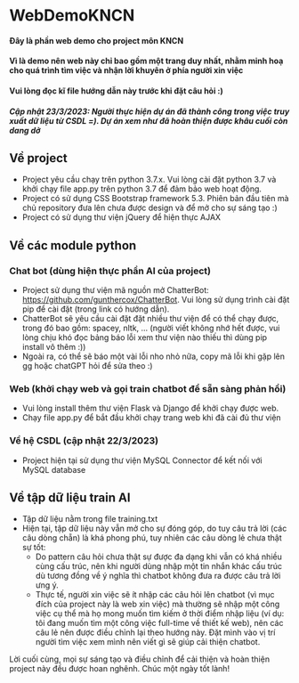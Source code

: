 # WebDemoKNCN

#### Đây là phần web demo cho project môn KNCN
#### Vì là demo nên web này chỉ bao gồm một trang duy nhất, nhằm minh hoạ cho quá trình tìm việc và nhận lời khuyên ở phía người xin việc
#### Vui lòng đọc kĩ file hướng dẫn này trước khi đặt câu hỏi :)

##### Cập nhật 23/3/2023: Người thực hiện dự án đã thành công trong việc truy xuất dữ liệu từ CSDL =). Dự án xem như đã hoàn thiện được khâu cuối còn dang dở

## Về project
- Project yêu cầu chạy trên python 3.7.x. Vui lòng cài đặt python 3.7 và khởi chạy file app.py trên python 3.7 để đảm bảo web hoạt động.
- Project có sử dụng CSS Bootstrap framework 5.3. Phiên bản đầu tiên mà chủ repository đưa lên chưa được design và để mở cho sự sáng tạo :)
- Project có sử dụng thư viện jQuery để hiện thực AJAX

## Về các module python
### Chat bot (dùng hiện thực phần AI của project)
- Project sử dụng thư viện mã nguồn mở ChatterBot: https://github.com/gunthercox/ChatterBot. Vui lòng sử dụng trình cài đặt pip để cài đặt (trong link có hướng dẫn).
- ChatterBot sẽ yêu cầu cài đặt đặt nhiều thư viện để có thể chạy được, trong đó bao gồm: spacey, nltk, ... (người viết không nhớ hết được, vui lòng chịu khó đọc bảng báo lỗi xem thư viện nào thiếu thì dùng pip install vô thêm :))
- Ngoài ra, có thể sẽ báo một vài lỗi nho nhỏ nữa, copy mã lỗi khi gặp lên gg hoặc chatGPT hỏi để sửa theo :)
### Web (khởi chạy web và gọi train chatbot để sẵn sàng phản hồi)
- Vui lòng install thêm thư viện Flask và Django để khởi chạy được web.
- Chạy file app.py để bắt đầu khởi chạy trang web khi đã cài đủ thư viện
### Về hệ CSDL (cập nhật 22/3/2023)
- Project hiện tại sử dụng thư viện MySQL Connector để kết nối với MySQL database

## Về tập dữ liệu train AI
- Tập dữ liệu nằm trong file training.txt
- Hiện tại, tập dữ liệu này vẫn mở cho sự đóng góp, do tuy câu trả lời (các câu dòng chẵn) là khá phong phú, tuy nhiên các câu dòng lẻ chưa thật sự tốt:
  - Do pattern câu hỏi chưa thật sự được đa dạng khi vẫn có khá nhiều cùng cấu trúc, nên khi người dùng nhập một tin nhắn khác cấu trúc dù tương đồng về ý nghĩa thì chatbot không đưa ra được câu trả lời ưng ý.
  - Thực tế, người xin việc sẽ ít nhập các câu hỏi lên chatbot (vì mục đích của project này là web xin việc) mà thường sẽ nhập một công việc cụ thể mà họ mong muốn tìm kiếm ở thời điểm nhập liệu (ví dụ: tôi đang muốn tìm một công việc full-time về thiết kế web), nên các câu lẻ nên được điều chỉnh lại theo hướng này. Đặt mình vào vị trí người tìm việc xem mình nên viết gì sẽ giúp cải thiện chatbot.

Lời cuối cùng, mọi sự sáng tạo và điều chỉnh để cải thiện và hoàn thiện project này đều được hoan nghênh.
Chúc một ngày tốt lành!

